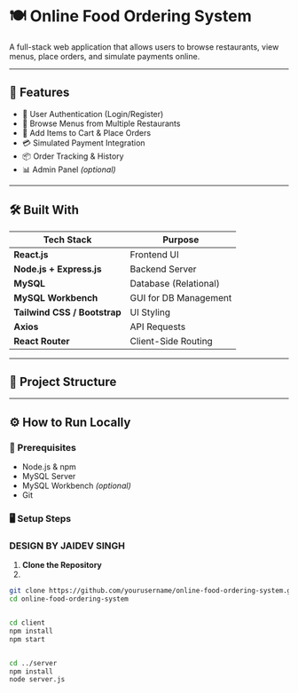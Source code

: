 # 🍽️ Online Food Ordering System

A full-stack web application that allows users to browse restaurants, view menus, place orders, and simulate payments online.

---

## 🚀 Features

- 🔐 User Authentication (Login/Register)
- 🍔 Browse Menus from Multiple Restaurants
- 🛒 Add Items to Cart & Place Orders
- 💳 Simulated Payment Integration
- 📦 Order Tracking & History
- 📊 Admin Panel *(optional)*

---

## 🛠️ Built With

| Tech Stack | Purpose               |
|------------|------------------------|
| **React.js** | Frontend UI |
| **Node.js + Express.js** | Backend Server |
| **MySQL** | Database (Relational) |
| **MySQL Workbench** | GUI for DB Management |
| **Tailwind CSS / Bootstrap** | UI Styling |
| **Axios** | API Requests |
| **React Router** | Client-Side Routing |

---

## 📁 Project Structure


---

## ⚙️ How to Run Locally

### 🔧 Prerequisites
- Node.js & npm
- MySQL Server
- MySQL Workbench *(optional)*
- Git

### 🖥️ Setup Steps

### DESIGN BY JAIDEV SINGH 

1. **Clone the Repository**
2. 
```bash
git clone https://github.com/yourusername/online-food-ordering-system.git
cd online-food-ordering-system


cd client
npm install
npm start


cd ../server
npm install
node server.js
